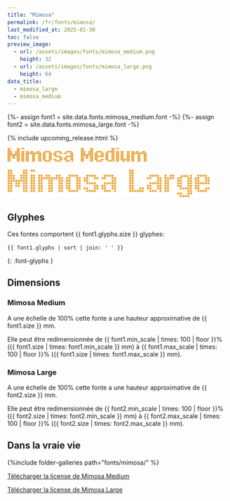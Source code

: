 ```yaml
---
title: "Mimosa"
permalink: /fr/fonts/mimosa/
last_modified_at: 2025-01-30
toc: false
preview_image:
  - url: /assets/images/fonts/mimosa_medium.png
    height: 32
  - url: /assets/images/fonts/mimosa_large.png
    height: 64
data_title:
  - mimosa_large
  - mimosa_medium
---
```

{%- assign font1 = site.data.fonts.mimosa_medium.font -%}
{%- assign font2 = site.data.fonts.mimosa_large.font -%}

{% include upcoming_release.html %}

<img 
     src="/assets/images/fonts/mimosa_medium.png"
     alt="Mimosa Medium" height="32">
     
<img 
     src="/assets/images/fonts/mimosa_large.png"
     alt="Mimosa Large" height="64">

## Glyphes
Ces fontes comportent  {{ font1.glyphs.size }} glyphes:

```
{{ font1.glyphs | sort | join: ' ' }}
```
{: .font-glyphs }


## Dimensions
### Mimosa Medium
A une échelle de  100% cette fonte a une hauteur approximative de  {{ font1.size }} mm. 

Elle peut être redimensionnée  de {{ font1.min_scale | times: 100 | floor }}% ({{ font1.size | times: font1.min_scale }} mm)
à {{ font1.max_scale | times: 100 | floor }}% ({{ font1.size | times: font1.max_scale }} mm).

### Mimosa Large
A une échelle de  100% cette fonte a une hauteur approximative de  {{ font2.size }} mm. 

Elle peut être redimensionnée  de {{ font2.min_scale | times: 100 | floor }}% ({{ font2.size | times: font2.min_scale }} mm)
à {{ font2.max_scale | times: 100 | floor }}% ({{ font2.size | times: font2.max_scale }} mm).


## Dans la vraie vie


{%include folder-galleries path="fonts/mimosa/" %}

[Télécharger la license de Mimosa Medium](https://github.com/inkstitch/inkstitch/tree/main/fonts/mimosa_medium/LICENSE)

[Télécharger la license de Mimosa Large](https://github.com/inkstitch/inkstitch/tree/main/fonts/mimosa_large/LICENSE)
